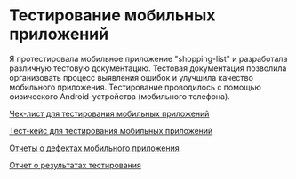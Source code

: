 # Тестирование мобильных приложений
Я протестировала мобильное приложение "shopping-list" и разработала различную тестовую документацию. Тестовая документация позволила организовать процесс выявления ошибок и  улучшила качество мобильного приложения. Тестирование проводилось с помощью физического Android-устройства (мобильного телефона).

[Чек-лист для тестирования мобильных приложений](https://docs.google.com/spreadsheets/d/1sW54-J7fgb5TIMi1U3fZ0JmnRyAeFohDEpz0XeLtC5U/edit?usp=sharing)

[Тест-кейс для тестирования мобильных приложений](https://github.com/Goshko07/mobile/blob/b32c497e631e943ebb2e534ab8c2ade3792d0cf8/G9-2025-02-06.pdf)

[Отчеты о дефектах мобильного приложения](https://github.com/Goshko07/mobile/commit/3209a4e5585ef42a11d69ce7a23eaed90db374c8)

[Отчет о результатах тестирования](https://github.com/Goshko07/mobile/commit/a1bde1be150ccac01f72c4975b4d7f413da07833)
